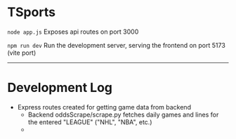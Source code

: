 # TSports

`node app.js` Exposes api routes on port 3000

`npm run dev` Run the development server, serving the frontend on port 5173 (vite port)


---


# Development Log

- Express routes created for getting game data from backend
  - Backend oddsScrape/scrape.py fetches daily games  and lines for the entered "LEAGUE" ("NHL", "NBA", etc.)
  -
